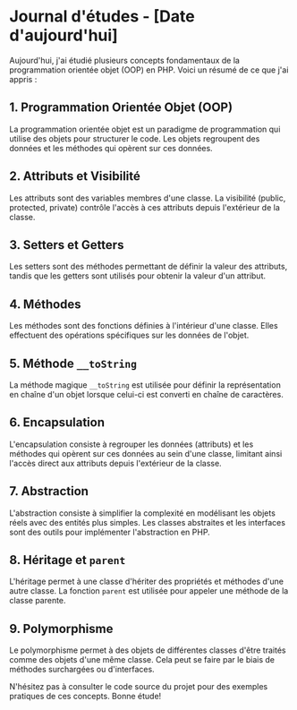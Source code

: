 # Journal d'études - [Date d'aujourd'hui]

Aujourd'hui, j'ai étudié plusieurs concepts fondamentaux de la programmation orientée objet (OOP) en PHP. Voici un résumé de ce que j'ai appris :

## 1. Programmation Orientée Objet (OOP)

La programmation orientée objet est un paradigme de programmation qui utilise des objets pour structurer le code. Les objets regroupent des données et les méthodes qui opèrent sur ces données.

## 2. Attributs et Visibilité

Les attributs sont des variables membres d'une classe. La visibilité (public, protected, private) contrôle l'accès à ces attributs depuis l'extérieur de la classe.

## 3. Setters et Getters

Les setters sont des méthodes permettant de définir la valeur des attributs, tandis que les getters sont utilisés pour obtenir la valeur d'un attribut.

## 4. Méthodes

Les méthodes sont des fonctions définies à l'intérieur d'une classe. Elles effectuent des opérations spécifiques sur les données de l'objet.

## 5. Méthode `__toString`

La méthode magique `__toString` est utilisée pour définir la représentation en chaîne d'un objet lorsque celui-ci est converti en chaîne de caractères.

## 6. Encapsulation

L'encapsulation consiste à regrouper les données (attributs) et les méthodes qui opèrent sur ces données au sein d'une classe, limitant ainsi l'accès direct aux attributs depuis l'extérieur de la classe.

## 7. Abstraction

L'abstraction consiste à simplifier la complexité en modélisant les objets réels avec des entités plus simples. Les classes abstraites et les interfaces sont des outils pour implémenter l'abstraction en PHP.

## 8. Héritage et `parent`

L'héritage permet à une classe d'hériter des propriétés et méthodes d'une autre classe. La fonction `parent` est utilisée pour appeler une méthode de la classe parente.

## 9. Polymorphisme

Le polymorphisme permet à des objets de différentes classes d'être traités comme des objets d'une même classe. Cela peut se faire par le biais de méthodes surchargées ou d'interfaces.

N'hésitez pas à consulter le code source du projet pour des exemples pratiques de ces concepts. Bonne étude!
